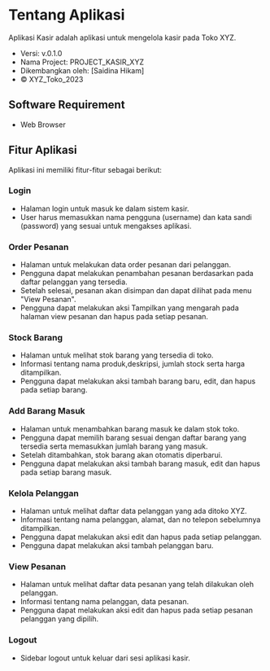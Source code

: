 # Tentang Aplikasi

Aplikasi Kasir adalah aplikasi untuk mengelola kasir pada Toko XYZ.

- Versi: v.0.1.0
- Nama Project: PROJECT_KASIR_XYZ
- Dikembangkan oleh: [Saidina Hikam]
- &copy; XYZ_Toko_2023

## Software Requirement

- Web Browser

## Fitur Aplikasi

Aplikasi ini memiliki fitur-fitur sebagai berikut:

### Login

- Halaman login untuk masuk ke dalam sistem kasir.
- User harus memasukkan nama pengguna (username) dan kata sandi (password) yang sesuai untuk mengakses aplikasi.

### Order Pesanan

- Halaman untuk melakukan data order pesanan dari pelanggan.
- Pengguna dapat melakukan penambahan pesanan berdasarkan pada daftar pelanggan yang tersedia.
- Setelah selesai, pesanan akan disimpan dan dapat dilihat pada menu "View Pesanan".
- Pengguna dapat melakukan aksi Tampilkan yang mengarah pada halaman view pesanan dan hapus pada setiap pesanan.

### Stock Barang

- Halaman untuk melihat stok barang yang tersedia di toko.
- Informasi tentang nama produk,deskripsi, jumlah stock serta harga ditampilkan.
- Pengguna dapat melakukan aksi tambah barang baru, edit, dan hapus pada setiap barang.

### Add Barang Masuk

- Halaman untuk menambahkan barang masuk ke dalam stok toko.
- Pengguna dapat memilih barang sesuai dengan daftar barang yang tersedia serta memasukkan jumlah barang yang masuk.
- Setelah ditambahkan, stok barang akan otomatis diperbarui.
- Pengguna dapat melakukan aksi tambah barang masuk, edit dan hapus pada setiap barang masuk.

### Kelola Pelanggan

- Halaman untuk melihat daftar data pelanggan yang ada ditoko XYZ.
- Informasi tentang nama pelanggan, alamat, dan no telepon sebelumnya ditampilkan.
- Pengguna dapat melakukan aksi edit dan hapus pada setiap pelanggan.
- Pengguna dapat melakukan aksi tambah pelanggan baru.

### View Pesanan

- Halaman untuk melihat daftar data pesanan yang telah dilakukan oleh pelanggan.
- Informasi tentang nama pelanggan, data pesanan.
- Pengguna dapat melakukan aksi edit dan hapus pada setiap pesanan pelanggan yang dipilih.

### Logout

- Sidebar logout untuk keluar dari sesi aplikasi kasir.
